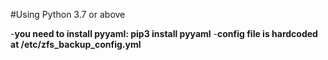 #Using Python 3.7 or above

-**you need to install pyyaml: pip3 install pyyaml**
-**config file is hardcoded at /etc/zfs_backup_config.yml**


